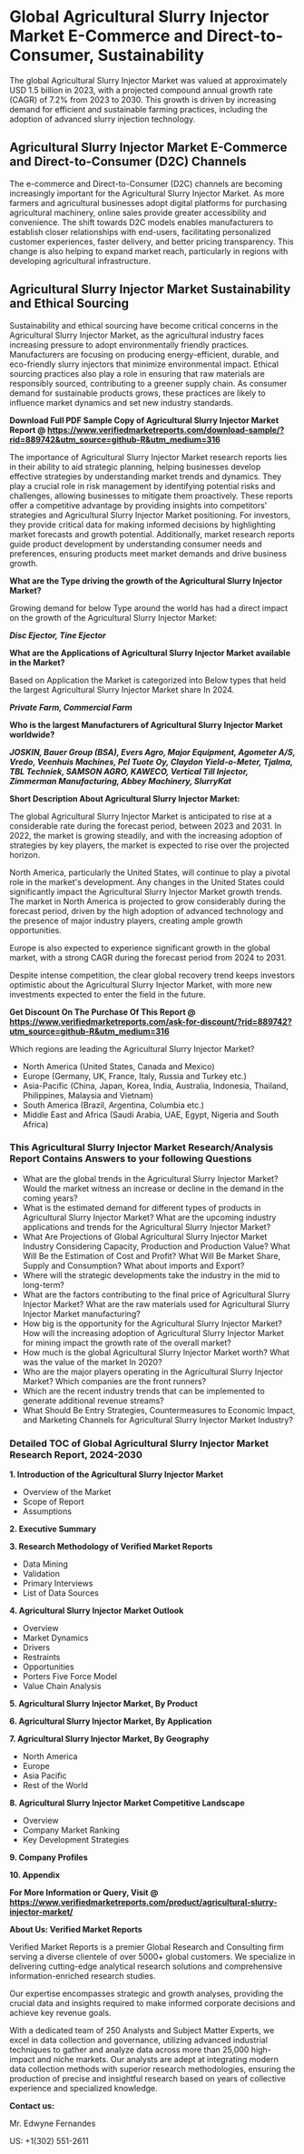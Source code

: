 <h1>Global Agricultural Slurry Injector Market E-Commerce and Direct-to-Consumer, Sustainability</h1><p class=""><p>The global Agricultural Slurry Injector Market was valued at approximately USD 1.5 billion in 2023, with a projected compound annual growth rate (CAGR) of 7.2% from 2023 to 2030. This growth is driven by increasing demand for efficient and sustainable farming practices, including the adoption of advanced slurry injection technology.</p><h2>Agricultural Slurry Injector Market E-Commerce and Direct-to-Consumer (D2C) Channels</h2><p>The e-commerce and Direct-to-Consumer (D2C) channels are becoming increasingly important for the Agricultural Slurry Injector Market. As more farmers and agricultural businesses adopt digital platforms for purchasing agricultural machinery, online sales provide greater accessibility and convenience. The shift towards D2C models enables manufacturers to establish closer relationships with end-users, facilitating personalized customer experiences, faster delivery, and better pricing transparency. This change is also helping to expand market reach, particularly in regions with developing agricultural infrastructure.</p><h2>Agricultural Slurry Injector Market Sustainability and Ethical Sourcing</h2><p>Sustainability and ethical sourcing have become critical concerns in the Agricultural Slurry Injector Market, as the agricultural industry faces increasing pressure to adopt environmentally friendly practices. Manufacturers are focusing on producing energy-efficient, durable, and eco-friendly slurry injectors that minimize environmental impact. Ethical sourcing practices also play a role in ensuring that raw materials are responsibly sourced, contributing to a greener supply chain. As consumer demand for sustainable products grows, these practices are likely to influence market dynamics and set new industry standards.</p></p><p class=""><strong>Download Full PDF Sample Copy of Agricultural Slurry Injector Market Report @ <a href="https://www.verifiedmarketreports.com/download-sample/?rid=889742&utm_source=github-R&utm_medium=316" target="_blank">https://www.verifiedmarketreports.com/download-sample/?rid=889742&utm_source=github-R&utm_medium=316</a></strong></p><p>The importance of&nbsp;Agricultural Slurry Injector Market research reports lies in their ability to aid strategic planning, helping businesses develop effective strategies by understanding market trends and dynamics. They play a crucial role in risk management by identifying potential risks and challenges, allowing businesses to mitigate them proactively. These reports offer a competitive advantage by providing insights into competitors' strategies and Agricultural Slurry Injector Market positioning. For investors, they provide critical data for making informed decisions by highlighting market forecasts and growth potential. Additionally, market research reports guide product development by understanding consumer needs and preferences, ensuring products meet market demands and drive business growth.</p><p><strong>What are the&nbsp;Type driving the growth of the Agricultural Slurry Injector Market?</strong></p><p id="" class="">Growing demand for below Type around the world has had a direct impact on the growth of the Agricultural Slurry Injector Market:</p><p class=""><em><strong>Disc Ejector, Tine Ejector</strong></em></p><p class=""><strong>What are the&nbsp;Applications&nbsp;of Agricultural Slurry Injector Market available in the Market?</strong></p><p id="" class="">Based on Application the Market is categorized into Below types that held the largest Agricultural Slurry Injector Market share In 2024.</p><p class=""><em><strong>Private Farm, Commercial Farm</strong></em></p><p class=""><strong>Who is the largest Manufacturers of Agricultural Slurry Injector Market worldwide?</strong></p><p><em><strong>JOSKIN, Bauer Group (BSA), Evers Agro, Major Equipment, Agometer A/S, Vredo, Veenhuis Machines, Pel Tuote Oy, Claydon Yield-o-Meter, Tjalma, TBL Techniek, SAMSON AGRO, KAWECO, Vertical Till Injector, Zimmerman Manufacturing, Abbey Machinery, SlurryKat</strong></em></p><p id="" class=""><strong>Short Description About Agricultural Slurry Injector Market:</strong></p><p>The global Agricultural Slurry Injector Market is anticipated to rise at a considerable rate during the forecast period, between 2023 and 2031. In 2022, the market is growing steadily, and with the increasing adoption of strategies by key players, the market is expected to rise over the projected horizon.</p><p>North America, particularly the United States, will continue to play a pivotal role in the market's development. Any changes in the United States could significantly impact the Agricultural Slurry Injector Market growth trends. The market in North America is projected to grow considerably during the forecast period, driven by the high adoption of advanced technology and the presence of major industry players, creating ample growth opportunities.</p><p>Europe is also expected to experience significant growth in the global market, with a strong CAGR during the forecast period from 2024 to 2031.</p><p>Despite intense competition, the clear global recovery trend keeps investors optimistic about the Agricultural Slurry Injector Market, with more new investments expected to enter the field in the future.</p><p id="" class=""><strong>Get Discount On The Purchase Of This Report @ <a href="https://www.verifiedmarketreports.com/ask-for-discount/?rid=889742?utm_source=github-R&utm_medium=316" target="_blank">https://www.verifiedmarketreports.com/ask-for-discount/?rid=889742?utm_source=github-R&utm_medium=316</a></strong></p><p class="">Which regions are leading the Agricultural Slurry Injector Market?</p><ul><li>North America (United States, Canada and Mexico)</li><li>Europe (Germany, UK, France, Italy, Russia and Turkey etc.)</li><li>Asia-Pacific (China, Japan, Korea, India, Australia, Indonesia, Thailand, Philippines, Malaysia and Vietnam)</li><li>South America (Brazil, Argentina, Columbia etc.)</li><li>Middle East and Africa (Saudi Arabia, UAE, Egypt, Nigeria and South Africa)</li></ul><h3 id="" class="">This Agricultural Slurry Injector Market Research/Analysis Report Contains Answers to your following Questions</h3><ul><li>What are the global trends in the Agricultural Slurry Injector Market? Would the market witness an increase or decline in the demand in the coming years?</li><li>What is the estimated demand for different types of products in Agricultural Slurry Injector Market? What are the upcoming industry applications and trends for the Agricultural Slurry Injector Market?</li><li>What Are Projections of Global Agricultural Slurry Injector Market Industry Considering Capacity, Production and Production Value? What Will Be the Estimation of Cost and Profit? What Will Be Market Share, Supply and Consumption? What about imports and Export?</li><li>Where will the strategic developments take the industry in the mid to long-term?</li><li>What are the factors contributing to the final price of Agricultural Slurry Injector Market? What are the raw materials used for Agricultural Slurry Injector Market manufacturing?</li><li>How big is the opportunity for the Agricultural Slurry Injector Market? How will the increasing adoption of Agricultural Slurry Injector Market for mining impact the growth rate of the overall market?</li><li>How much is the global Agricultural Slurry Injector Market worth? What was the value of the market In 2020?</li><li>Who are the major players operating in the Agricultural Slurry Injector Market? Which companies are the front runners?</li><li>Which are the recent industry trends that can be implemented to generate additional revenue streams?</li><li>What Should Be Entry Strategies, Countermeasures to Economic Impact, and Marketing Channels for Agricultural Slurry Injector Market Industry?</li></ul><h3 id="" class="">Detailed TOC of Global Agricultural Slurry Injector Market Research Report, 2024-2030</h3><p id="" class=""><strong>1. Introduction of the Agricultural Slurry Injector Market</strong></p><ul><li>Overview of the Market</li><li>Scope of Report</li><li>Assumptions</li></ul><p id="" class=""><strong>2. Executive Summary</strong></p><p id="" class=""><strong>3. Research Methodology of Verified Market Reports</strong></p><ul><li>Data Mining</li><li>Validation</li><li>Primary Interviews</li><li>List of Data Sources</li></ul><p id="" class=""><strong>4. Agricultural Slurry Injector Market Outlook</strong></p><ul><li>Overview</li><li>Market Dynamics</li><li>Drivers</li><li>Restraints</li><li>Opportunities</li><li>Porters Five Force Model</li><li>Value Chain Analysis</li></ul><p id="" class=""><strong>5. Agricultural Slurry Injector Market, By Product</strong></p><p id="" class=""><strong>6. Agricultural Slurry Injector Market, By Application</strong></p><p id="" class=""><strong>7. Agricultural Slurry Injector Market, By Geography</strong></p><ul><li>North America</li><li>Europe</li><li>Asia Pacific</li><li>Rest of the World</li></ul><p id="" class=""><strong>8. Agricultural Slurry Injector Market Competitive Landscape</strong></p><ul><li>Overview</li><li>Company Market Ranking</li><li>Key Development Strategies</li></ul><p id="" class=""><strong>9. Company Profiles</strong></p><p id="" class=""><strong>10. Appendix</strong></p><p id="" class=""><strong>For More Information or Query, Visit @ <a href="https://www.verifiedmarketreports.com/product/agricultural-slurry-injector-market/" target="_blank">https://www.verifiedmarketreports.com/product/agricultural-slurry-injector-market/</a></strong></p><p id="" class=""><strong>About Us: Verified Market Reports</strong></p><p id="" class="">Verified Market Reports is a premier Global Research and Consulting firm serving a diverse clientele of over 5000+ global customers. We specialize in delivering cutting-edge analytical research solutions and comprehensive information-enriched research studies.</p><p id="" class="">Our expertise encompasses strategic and growth analyses, providing the crucial data and insights required to make informed corporate decisions and achieve key revenue goals.</p><p id="" class="">With a dedicated team of 250 Analysts and Subject Matter Experts, we excel in data collection and governance, utilizing advanced industrial techniques to gather and analyze data across more than 25,000 high-impact and niche markets. Our analysts are adept at integrating modern data collection methods with superior research methodologies, ensuring the production of precise and insightful research based on years of collective experience and specialized knowledge.</p><p id="" class=""><strong>Contact us:</strong></p><p id="" class="">Mr. Edwyne Fernandes</p><p id="" class="">US: +1(302) 551-2611</p>